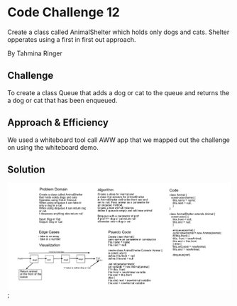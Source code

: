 # Code Challenge 12

Create a class called AnimalShelter which holds only dogs and cats. Shelter opperates using a first in first out approach.

By Tahmina Ringer 

## Challenge

To create a class Queue that adds a dog or cat to the queue and returns the a dog or cat that has been enqueued.

## Approach & Efficiency

We used a whiteboard tool call AWW app that we mapped out the challenge on using the whiteboard demo.

## Solution

![whiteboard_class02](assets/UML.png);
